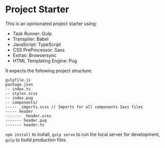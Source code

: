 # Project Starter

This is an opinionated project starter using:

* Task Runner: Gulp
* Transpiler: Babel
* JavaScript: TypeScript
* CSS PreProcessor: Sass
* Extras: Browsersync
* HTML Templating Engine: Pug

It expects the following project structure:

```
gulpfile.js
package.json
-- index.ts
-- styles.scss
-- index.pug
-- components/
----- _imports.scss // Imports for all components Sass files
----- header
------- _header.scss
------- header.pug
------- header.ts
```

`npm install` to install, `gulp serve` to run the local server for development, `gulp` to build production files.
